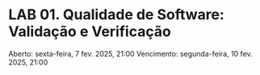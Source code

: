 # LAB 01. Qualidade de Software: Validação e Verificação

Aberto: sexta-feira, 7 fev. 2025, 21:00
Vencimento: segunda-feira, 10 fev. 2025, 21:00
